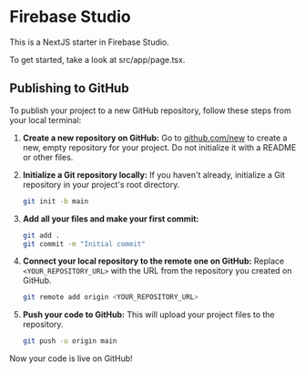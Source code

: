 # Firebase Studio

This is a NextJS starter in Firebase Studio.

To get started, take a look at src/app/page.tsx.

## Publishing to GitHub

To publish your project to a new GitHub repository, follow these steps from your local terminal:

1.  **Create a new repository on GitHub:**
    Go to [github.com/new](https://github.com/new) to create a new, empty repository for your project. Do not initialize it with a README or other files.

2.  **Initialize a Git repository locally:**
    If you haven't already, initialize a Git repository in your project's root directory.
    ```bash
    git init -b main
    ```

3.  **Add all your files and make your first commit:**
    ```bash
    git add .
    git commit -m "Initial commit"
    ```

4.  **Connect your local repository to the remote one on GitHub:**
    Replace `<YOUR_REPOSITORY_URL>` with the URL from the repository you created on GitHub.
    ```bash
    git remote add origin <YOUR_REPOSITORY_URL>
    ```

5.  **Push your code to GitHub:**
    This will upload your project files to the repository.
    ```bash
    git push -u origin main
    ```

Now your code is live on GitHub!

